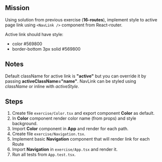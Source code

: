 ## Mission
Using solution from previous exercise (**16-routes**), implement style to active page link using `<NavLink />` component from React-router.

Active link should have style:
* color #569800
* border-bottom 3px solid #569800

## Notes
Default className for active link is **"active"** but you can override it by passing **activeClassName="name"**.
NavLink can be styled using *className* or inline with *activeStyle*.


## Steps 
1. Create file `exercise/Color.tsx` and export component **Color** as default.
2. In **Color** component render color name (from props) and style background.
3. Import **Color** component in **App** and render for each path.
4. Create file `exercise/Navigation.tsx`. 
5. Implement basic **Navigation** component that will render link for each Route
6. Import **Navigation** in `exercise/App.tsx` and render it.
4. Run all tests from `App.test.tsx`. 
